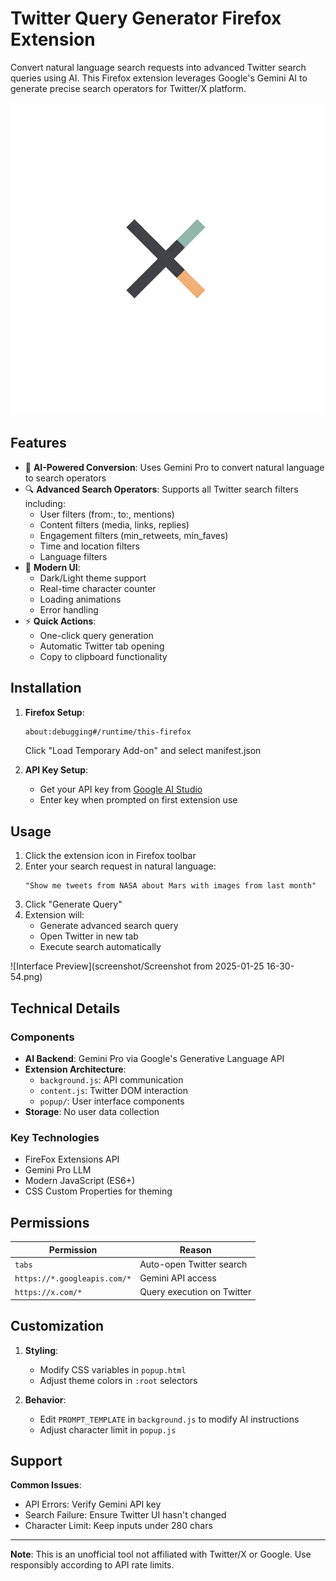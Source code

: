 # Twitter Query Generator Firefox Extension

Convert natural language search requests into advanced Twitter search queries using AI. This Firefox extension leverages Google's Gemini AI to generate precise search operators for Twitter/X platform.

![Demo](icons/Gemini_Generated_Image_82suyr82suyr82su-removebg-preview.png)

## Features

- 🤖 **AI-Powered Conversion**: Uses Gemini Pro to convert natural language to search operators
- 🔍 **Advanced Search Operators**: Supports all Twitter search filters including:
  - User filters (from:, to:, mentions)
  - Content filters (media, links, replies)
  - Engagement filters (min_retweets, min_faves)
  - Time and location filters
  - Language filters
- 🎨 **Modern UI**:
  - Dark/Light theme support
  - Real-time character counter
  - Loading animations
  - Error handling
- ⚡ **Quick Actions**:
  - One-click query generation
  - Automatic Twitter tab opening
  - Copy to clipboard functionality

## Installation

1. **Firefox Setup**:
   ```bash
   about:debugging#/runtime/this-firefox
   ```
   Click "Load Temporary Add-on" and select manifest.json

2. **API Key Setup**:
   - Get your API key from [Google AI Studio](https://aistudio.google.com/)
   - Enter key when prompted on first extension use

## Usage

1. Click the extension icon in Firefox toolbar
2. Enter your search request in natural language:
   ```
   "Show me tweets from NASA about Mars with images from last month"
   ```
3. Click "Generate Query"
4. Extension will:
   - Generate advanced search query
   - Open Twitter in new tab
   - Execute search automatically

![Interface Preview](screenshot/Screenshot from 2025-01-25 16-30-54.png)

## Technical Details

### Components
- **AI Backend**: Gemini Pro via Google's Generative Language API
- **Extension Architecture**:
  - `background.js`: API communication
  - `content.js`: Twitter DOM interaction
  - `popup/`: User interface components
- **Storage**: No user data collection

### Key Technologies
- FireFox Extensions API
- Gemini Pro LLM
- Modern JavaScript (ES6+)
- CSS Custom Properties for theming

## Permissions
| Permission | Reason |
|------------|--------|
| `tabs` | Auto-open Twitter search |
| `https://*.googleapis.com/*` | Gemini API access |
| `https://x.com/*` | Query execution on Twitter |

## Customization

1. **Styling**:
   - Modify CSS variables in `popup.html`
   - Adjust theme colors in `:root` selectors

2. **Behavior**:
   - Edit `PROMPT_TEMPLATE` in `background.js` to modify AI instructions
   - Adjust character limit in `popup.js`

## Support
**Common Issues**:
- API Errors: Verify Gemini API key
- Search Failure: Ensure Twitter UI hasn't changed
- Character Limit: Keep inputs under 280 chars

---

**Note**: This is an unofficial tool not affiliated with Twitter/X or Google. Use responsibly according to API rate limits.